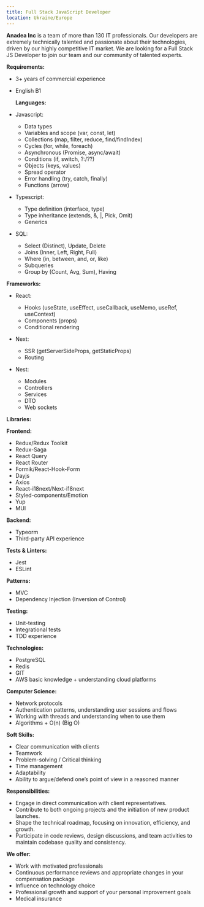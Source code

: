 ```yaml
---
title: Full Stack JavaScript Developer
location: Ukraine/Europe
---
```



**Anadea Inc** is a team of more than 130 IT professionals. Our developers are extremely technically talented and passionate about their technologies, driven by our highly competitive IT market. We are looking for a Full Stack JS Developer to join our team and our community of talented experts.

**Requirements:**

* 3+ years of commercial experience
* English B1

  **L﻿anguages:**
* Javascript:

  * Data types
  * Variables and scope (var, const, let)
  * Collections (map, filter, reduce, find/findIndex)
  * Cycles (for, while, foreach)
  * Asynchronous (Promise, async/await)
  * Conditions (if, switch, ?:/??)
  * Objects (keys, values)
  * Spread operator
  * Error handling (try, catch, finally)
  * Functions (arrow)
* Typescript:

  * Type definition (interface, type)
  * Type inheritance (extends, &, |, Pick, Omit)
  * Generics
* SQL:

  * Select (Distinct), Update, Delete
  * Joins (Inner, Left, Right, Full)
  * Where (in, between, and, or, like)
  * Subqueries
  * Group by (Count, Avg, Sum), Having

**Frameworks:**

* React:

  * Hooks (useState, useEffect, useCallback, useMemo, useRef, useContext)
  * Components (props)
  * Conditional rendering
* Next:

  * SSR (getServerSideProps, getStaticProps)
  * Routing
* Nest:

  * Modules
  * Controllers
  * Services
  * DTO
  * Web sockets

**Libraries:**

**Frontend:**

* Redux/Redux Toolkit
* Redux-Saga
* React Query
* React Router
* Formik/React-Hook-Form
* Dayjs
* Axios
* React-i18next/Next-i18next
* Styled-components/Emotion
* Yup
* MUI

**Backend:**

* Typeorm
* Third-party API experience

**Tests & Linters:**

* Jest
* ESLint

**Patterns:**

* MVC
* Dependency Injection (Inversion of Control)

**Testing:**

* Unit-testing
* Integrational tests
* TDD experience

**Technologies:**

* PostgreSQL
* Redis
* GIT
* AWS basic knowledge + understanding cloud platforms

**Computer Science:**

* Network protocols
* Authentication patterns, understanding user sessions and flows
* Working with threads and understanding when to use them
* Algorithms + O(n) (Big O)

**Soft Skills:**

* Clear communication with clients
* Teamwork
* Problem-solving / Critical thinking
* Time management
* Adaptability
* Ability to argue/defend one’s point of view in a reasoned manner

**Responsibilities:**

* Engage in direct communication with client representatives.
* Contribute to both ongoing projects and the initiation of new product launches.
* Shape the technical roadmap, focusing on innovation, efficiency, and growth.
* Participate in code reviews, design discussions, and team activities to maintain codebase quality and consistency.

**We offer:**

* Work with motivated professionals
* Continuous performance reviews and appropriate changes in your compensation package
* Influence on technology choice
* Professional growth and support of your personal improvement goals
* Medical insurance